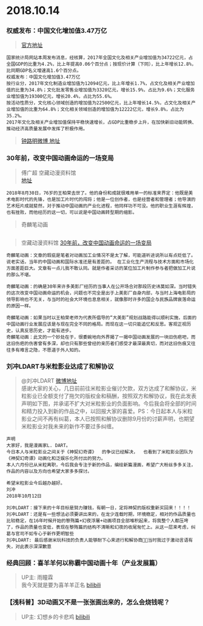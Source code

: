 # 2018.10.14

### 权威发布：中国文化增加值3.47万亿

>[官方地址](http://www.stats.gov.cn/tjsj/zxfb/201810/t20181010_1626867.html)


``` 
国家统计局网站本周发布消息，经核算，2017年全国文化及相关产业增加值为34722亿元，占全国GDP的比重为4.2%，比上年提高0.06个百分点；按现价计算（下同），比上年增长12.8%，比同期GDP名义增速高1.6个百分点。 
权威发布：中国文化增加值3.47万亿 
按行业分，2017年文化制造业增加值为12094亿元，比上年增长1.7%，占文化及相关产业增加值的比重为34.8%；文化批发零售业增加值为3328亿元，增长15.9%，占比为9.6%；文化服务业增加值为19300亿元，增长20.4%，占比为55.6%。   
按活动性质分，文化核心领域创造的增加值为22500亿元，比上年增长14.5%，占文化及相关产业增加值的比重为64.8%；文化相关领域创造的增加值为12222亿元，增长9.8%，占比为35.2%。 
2017年文化及相关产业增加值保持平稳快速增长，占GDP比重稳步上升，在加快新旧动能转换、推动经济高质量发展中发挥了积极作用。
```
>[钟路明微博 地址](http://blog.sina.com.cn/s/blog_48c2bed00102y7kb.html)

### 30年前，改变中国动画命运的一场变局

>傅广超 空藏动漫资料馆    
>[地址](https://mp.weixin.qq.com/s/oHbFg0bY0FSoVBvzsqr5hg)  
```
2018年8月30日，76岁的王柏荣去世了。他的身份和成就很难用单一的标准来界定：他既是美术电影时代的先锋，也是加工片时代的闯将；他是一位创作者，也是经营者和管理者；他导演的艺术短片成就斐然，对于推动中国动画的产业化进程，他同样功不可没。他的职业生涯有辉煌，也有挫败，而他经历的这一切，可以说是中国动画转型期的缩影。  
```
>奇麟笔动画 
```转文章作者语:”8000多字，磨了一个多月，请几位老前辈把了关才敢发出来。30年来人们对那段历史讳莫如深，但我们觉得不能再回避下去了。但愿看过的朋友们不再简单粗暴地发问:中国动画为什么突然就“不行”了？”
```
>空藏动漫资料馆 [30年前，改变中国动画命运的一场变局](https://weibo.com/1045640625/GDSXnlli1)
```  
奇麟笔动画：文章的瑕疵是笔者对动画加工业情况不是太了解，可能道听途说所以有点贬低了。说老实话，当年的中国动画和国际水准还是有差距的。 在工业化生产流程与技术方面和市场化方面差距巨大。文章有一点儿我不敢认同。就是作者采访的某位加工片制作参与者把做加工片说的那么不堪。
 
奇麟笔动画：的确是30年来许多美影厂经历的当事人在公开场合对那段历史讳莫如深。当时错失的这次改变中国动画命运的机会，问题也不完全是出于上美影厂自身内部，与当时上海电影局的领导影响也不无关，与当时的社会大环境也息息相关，就像那时许多的国企与民族品牌衰落命运的原因一样。
  
奇麟笔动画：如果当时以王柏荣老师为代表所倡导的“大美影”规划战路能得以顺利实施，后面的中国动画行业发展应该是与现在完全不同的格局。而现在这一切只能追忆和反思。客观正视历史，认真反思历史，才能有进步。 
奇麟笔动画：此文的一个妙处在于，很委婉地向外界揭了一揭中国动画发展的一块旧伤疤吧，而这旧伤疤的伤害曾有多深，却也只有那些曾经的亲历者们感受才最深最真切，而对这旧伤痕又往往多有难言之隐，不愿道于外人知的。
```

###  刘冲LDART与米粒影业达成了和解协议
>@刘冲LDART [微博地址](https://weibo.com/1087047852/GDRgofD9H)  
>感谢大家的关心，几日前前往米粒影业催讨欠款，双方达成了和解协议，米粒影业已全额支付了拖欠的版权金和稿酬，按照双方和解协议，我在此发表声明如下图，并承诺不扩大对米粒影业的负面影响。今后我会将全部的时间和精力投入到新的作品之中，以回报大家的喜爱。PS：今日起本人与米粒影业之间不再有纠葛，本人已按照和解协议删除9月份的讨薪声明，也期望米粒影业对我未来的新作不要过多纠缠。 
```
声明
大家好，我是漫画家L. DART。
今日本人与米粒影业之间关于《神契幻奇谭》  的争议已经解决，  也看到了米粒影业团队为《神契幻奇谭》动画化和泛娱乐化所付出的努力。
本人六月份已从米粒离职，今后我会专注于新的作品，编绘新篇漫画，希望广大粉丝多多关注，  作品的内容以及方向也希望大家多多探讨。

希望米粒影业今后越办越好。
刘冲
2018年10月12日

```
```
刘冲LDART：接下来的十年目标是努力赚钱，有朝一日，定将神契的版权重新买回来！！！！ 
刘冲LDART：还是有一些想法必须要讲出来的，在龙少连载时期，环境稳定，相对的作品质量也比较稳定，在16年时候开始的黎殇篇+幻夜浮屠+动画项目全部堆积起来，将我整个人都压垮了，作品的质量也变低，表现在黎殇篇的结构不清晰和幻夜的收尾匆忙上。从这一层来考虑，纠葛与官司不如专心于新作更明智些  
刘冲LDART: 最后感谢米玩科技的负责人能够耐下心来进行和解协商🙏🙏当时我过于激动言语有失，对此表示深深歉意
```

### 经典回顾：喜羊羊何以称霸中国动画十年（产业发展篇）
> UP主: 雨瞳霖  
> 我今天就是要为喜羊羊正名
>[bilibili](https://www.bilibili.com/video/av33717751)


### 【浅科普】3D动画又不是一张张画出来的，怎么会烧钱呢？
> UP主: 幻想乡的卡悲鸡
> [bilibili](https://www.bilibili.com/video/av33818046)
